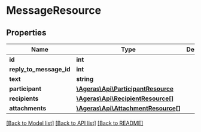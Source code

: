 # MessageResource

## Properties
Name | Type | Description | Notes
------------ | ------------- | ------------- | -------------
**id** | **int** |  | [optional] 
**reply_to_message_id** | **int** |  | [optional] 
**text** | **string** |  | [optional] 
**participant** | [**\Ageras\Api\ParticipantResource**](ParticipantResource.md) |  | [optional] 
**recipients** | [**\Ageras\Api\RecipientResource[]**](RecipientResource.md) |  | [optional] 
**attachments** | [**\Ageras\Api\AttachmentResource[]**](AttachmentResource.md) |  | [optional] 

[[Back to Model list]](../README.md#documentation-for-models) [[Back to API list]](../README.md#documentation-for-api-endpoints) [[Back to README]](../README.md)


